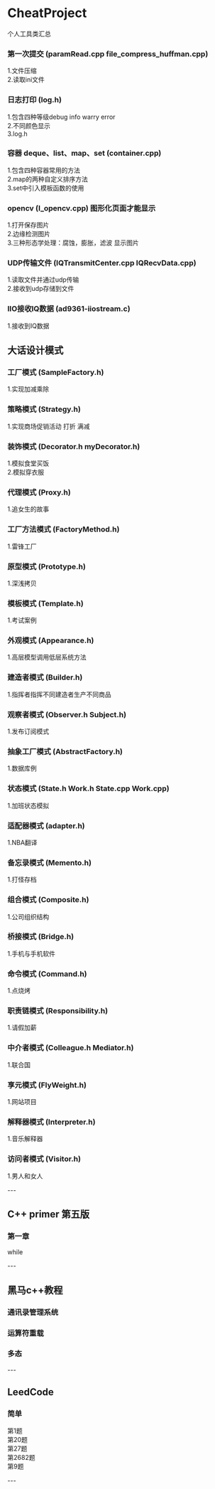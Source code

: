 # CheatProject
个人工具类汇总

### 第一次提交 (paramRead.cpp file_compress_huffman.cpp)
1.文件压缩 <br />
2.读取ini文件 <br />

### 日志打印 (log.h)
1.包含四种等级debug info warry error <br />
2.不同颜色显示 <br />
3.log.h <br />

### 容器 deque、list、map、set (container.cpp)
1.包含四种容器常用的方法 <br />
2.map的两种自定义排序方法 <br />
3.set中引入模板函数的使用 <br />

### opencv (l_opencv.cpp) 图形化页面才能显示
1.打开保存图片 <br />
2.边缘检测图片 <br />
3.三种形态学处理：腐蚀，膨胀，滤波 显示图片 <br />

### UDP传输文件 (IQTransmitCenter.cpp IQRecvData.cpp) 
1.读取文件并通过udp传输 <br />
2.接收到udp存储到文件 <br />

### IIO接收IQ数据 (ad9361-iiostream.c) 
1.接收到IQ数据 <br />

## 大话设计模式

### 工厂模式 (SampleFactory.h) 
1.实现加减乘除 <br />

### 策略模式 (Strategy.h) 
1.实现商场促销活动 打折 满减 <br />

### 装饰模式 (Decorator.h myDecorator.h) 
1.模拟食堂买饭 <br />
2.模拟穿衣服 <br />

### 代理模式 (Proxy.h) 
1.追女生的故事 <br />

### 工厂方法模式 (FactoryMethod.h) 
1.雷锋工厂 <br />

### 原型模式 (Prototype.h) 
1.深浅拷贝 <br />

### 模板模式 (Template.h) 
1.考试案例 <br />

### 外观模式 (Appearance.h) 
1.高层模型调用低层系统方法 <br />

### 建造者模式 (Builder.h) 
1.指挥者指挥不同建造者生产不同商品 <br />

### 观察者模式 (Observer.h Subject.h) 
1.发布订阅模式 <br />

### 抽象工厂模式 (AbstractFactory.h) 
1.数据库例 <br />

### 状态模式 (State.h Work.h State.cpp Work.cpp) 
1.加班状态模拟 <br />

### 适配器模式 (adapter.h) 
1.NBA翻译 <br />

### 备忘录模式 (Memento.h) 
1.打怪存档 <br />

### 组合模式 (Composite.h) 
1.公司组织结构 <br />

### 桥接模式 (Bridge.h) 
1.手机与手机软件 <br />

### 命令模式 (Command.h) 
1.点烧烤 <br />

### 职责链模式 (Responsibility.h) 
1.请假加薪 <br />

### 中介者模式 (Colleague.h Mediator.h) 
1.联合国 <br />

### 享元模式 (FlyWeight.h) 
1.网站项目 <br />

### 解释器模式 (Interpreter.h) 
1.音乐解释器 <br />

### 访问者模式 (Visitor.h) 
1.男人和女人 <br />

---<br />

## C++ primer 第五版

### 第一章
while<br />

---<br />

## 黑马c++教程

### 通讯录管理系统
### 运算符重载
### 多态

---<br />

## LeedCode

### 简单
第1题<br />
第20题<br />
第27题<br />
第2682题<br />
第9题<br />


---<br />
